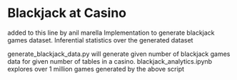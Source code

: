 # Blackjack at Casino
added to this line by anil marella
Implementation to generate blackjack games dataset. Inferential statistics over the generated dataset

generate_blackjack_data.py will generate given number of blackjack games data for given number of tables in a casino.
blackjack_analytics.ipynb explores over 1 million games generated by the above script
